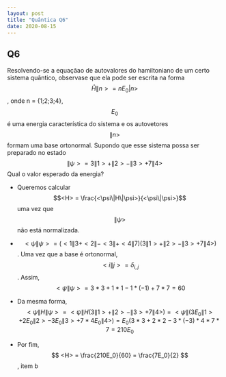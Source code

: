 ```yaml
---
layout: post
title: "Quântica Q6"
date: 2020-08-15
---
```

## Q6

Resolvendo-se a equaçãao de autovalores do hamiltoniano de um certo sistema quântico, observase que ela pode ser escrita na forma $$\hat{H}\|n> = nE_0|n>$$, onde n = {1;2;3;4}, $$E_0$$ é uma energia característica do sistema e os autovetores $${\|n>}$$ formam uma base ortonormal. Supondo que esse sistema possa ser preparado no estado
$$ \|\psi> = 3\|1> + \|2> - \|3> + 7\|4> $$ Qual o valor esperado da energia?

* Queremos calcular $$<H> = \frac{<\psi\|H\|\psi>}{<\psi\|\psi>}$$ uma vez que $$\|\psi>$$ não está normalizada. 

* $$<\psi\|\psi> = (<1\|3 + <2\| - <3\| + <4\|7)(3\|1> + \|2> - \|3> + 7\|4>)$$. Uma vez que a base é ortonormal, $$ <i\|j> = \delta_{i,j} $$. Assim, $$<\psi\|\psi> = 3*3 + 1*1 -1*(-1) + 7*7 = 60  $$

* Da mesma forma, $$ <\psi\|H\|\psi> = <\psi\| H(3\|1> + \|2> - \|3> + 7\|4>) = <\psi\| (3E_0\|1> + 2E_0\|2> - 3E_0\|3> + 7*4E_0\|4>) = E_0(3*3 + 2*2 -3*(-3) *4*7*7 = 210E_0$$

* Por fim, $$ <H> = \frac{210E_0}{60} = \frac{7E_0}{2} $$, item b
